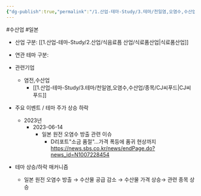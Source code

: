 ```yaml
---
{"dg-publish":true,"permalink":"/1.산업-테마-Study/3.테마/천일염,오염수,수산업/수산업/","created":"2024-11-20T21:02:29.957+09:00","updated":"2025-06-26T17:39:21.733+09:00"}
---
```


#수산업 #일본 


- 산업 구분: [[1.산업-테마-Study/2.산업/식음료픔 산업/식료품산업\|식료품산업]]


- 연관 테마 구분:


- 관련기업
	- 염전,수산업
		- [[1.산업-테마-Study/3.테마/천일염,오염수,수산업/종목/CJ씨푸드\|CJ씨푸드]]


- 주요 이벤트 / 테마 주가 상승 하락
	- 2023년
		- 2023-06-14
			- 일본 원전 오염수 방출 관련 이슈
				- D리포트"소금 품절"…가격 폭등에 품귀 현상까지  https://news.sbs.co.kr/news/endPage.do?news_id=N1007228454


- 테마 상승/하락 매커니즘
	-  일본 원전 오염수 방출 → 수산물 공급 감소 → 수산물 가격 상승→ 관련 종목 상승  
